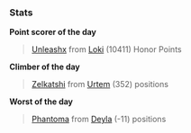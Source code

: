 

### Stats

**Point scorer of the day**
>[Unleashx](/#/character/Loki/84964) from [Loki](/#/ranking/Loki)  (10411) Honor Points


**Climber of the day**
>[Zelkatshi](/#/character/Urtem/1155901) from [Urtem](/#/ranking/Urtem)  (352) positions


**Worst of the day**
>[Phantoma](/#/character/Deyla/641874) from [Deyla](/#/ranking/Deyla)  (-11) positions


